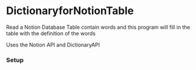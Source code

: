 # DictionaryforNotionTable

Read a Notion Database Table contain words and this program will fill in the table with the definition of the words  

Uses the Notion API and DictionaryAPI

### Setup